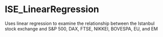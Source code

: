 # ISE_LinearRegression
Uses linear regression to examine the relationship between the Istanbul stock exchange and S&amp;P 500, DAX, FTSE, NIKKEI, BOVESPA, EU, and EM
